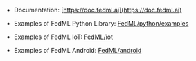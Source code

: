 - Documentation: [https://doc.fedml.ai](https://doc.fedml.ai)

- Examples of FedML Python Library: [FedML/python/examples](./../python/examples)

- Examples of FedML IoT: [FedML/iot](../iot)

- Examples of FedML Android: [FedML/android](../android)